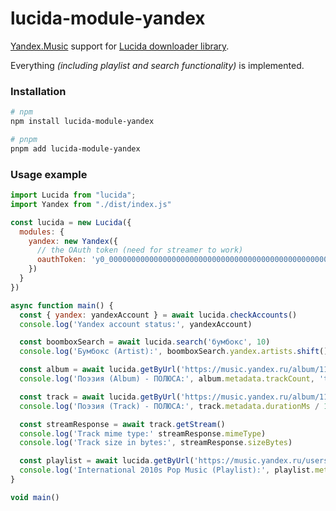 # lucida-module-yandex

[Yandex.Music](https://music.yandex.ru) support for [Lucida downloader library](https://git.gay/lucida/lucida).

Everything *(including playlist and search functionality)* is implemented.

### Installation

```bash
# npm
npm install lucida-module-yandex

# pnpm
pnpm add lucida-module-yandex
```

### Usage example

```js
import Lucida from "lucida";
import Yandex from "./dist/index.js"

const lucida = new Lucida({
  modules: {
    yandex: new Yandex({
      // the OAuth token (need for streamer to work)
      oauthToken: 'y0_0000000000000000000000000000000000000000000000000000000'
    })
  }
})

async function main() {
  const { yandex: yandexAccount } = await lucida.checkAccounts()
  console.log('Yandex account status:', yandexAccount)

  const boomboxSearch = await lucida.search('бумбокс', 10)
  console.log('Бумбокс (Artist):', boomboxSearch.yandex.artists.shift().url)

  const album = await lucida.getByUrl('https://music.yandex.ru/album/1111940')
  console.log('Поэзия (Album) - ПОЛЮСА:', album.metadata.trackCount, 'track(s)')

  const track = await lucida.getByUrl('https://music.yandex.ru/album/1111940/track/32656060')
  console.log('Поэзия (Track) - ПОЛЮСА:', track.metadata.durationMs / 1000, 'second duration')

  const streamResponse = await track.getStream()
  console.log('Track mime type:' streamResponse.mimeType)
  console.log('Track size in bytes:', streamResponse.sizeBytes)

  const playlist = await lucida.getByUrl('https://music.yandex.ru/users/yearbyyear/playlists/1235')
  console.log('International 2010s Pop Music (Playlist):', playlist.metadata.trackCount, 'track(s)')
}

void main()
```
